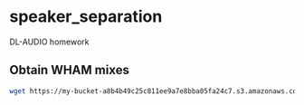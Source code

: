 # speaker_separation
DL-AUDIO homework

## Obtain WHAM mixes
```bash
wget https://my-bucket-a8b4b49c25c811ee9a7e8bba05fa24c7.s3.amazonaws.com/wham_noise.zip
```
